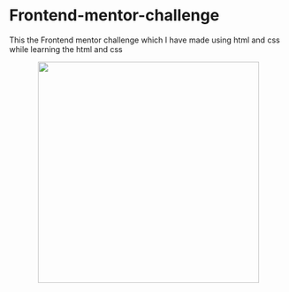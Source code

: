 # Frontend-mentor-challenge
This the Frontend mentor challenge which I have made using html and css while learning the html and css

<div align="center">
    <img src="https://postimg.cc/JDk7DGSB" width="400px"</img> 
</div>
